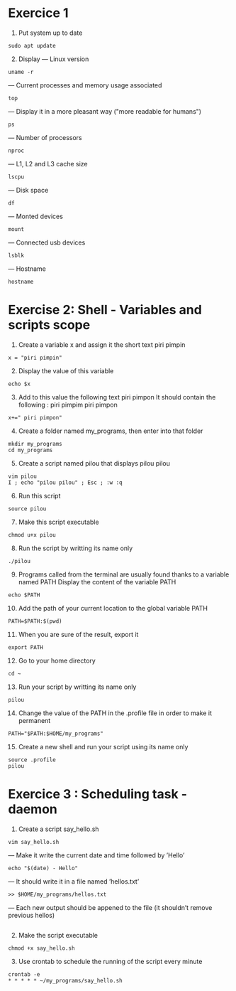# Exercice 1

1. Put system up to date
```
sudo apt update
```
2. Display
— Linux version
```
uname -r
```
— Current processes and memory usage associated
```
top
```
— Display it in a more pleasant way ("more readable for humans")
```
ps
```
— Number of processors
```
nproc
```
— L1, L2 and L3 cache size
```
lscpu
```
— Disk space
```
df
```
— Monted devices
```
mount
```
— Connected usb devices
```
lsblk
```
— Hostname
```
hostname
```

# Exercise 2: Shell - Variables and scripts scope

1. Create a variable x and assign it the short text piri pimpin
```
x = "piri pimpin"
```
2. Display the value of this variable
```
echo $x
```
3. Add to this value the following text piri pimpon
It should contain the following : piri pimpim piri pimpon
```
x+=" piri pimpon"
```
4. Create a folder named my_programs, then enter into that folder
```
mkdir my_programs
cd my_programs
```
5. Create a script named pilou that displays pilou pilou
```
vim pilou
I ; echo "pilou pilou" ; Esc ; :w :q
```
6. Run this script
```
source pilou
```
7. Make this script executable
```
chmod u+x pilou
```
8. Run the script by writting its name only
```
./pilou
```
9. Programs called from the terminal are usually found thanks to a variable
named PATH
Display the content of the variable PATH
```
echo $PATH
```
10. Add the path of your current location to the global variable PATH
```
PATH=$PATH:$(pwd)
```
11. When you are sure of the result, export it
```
export PATH
```
12. Go to your home directory
```
cd ~
```
13. Run your script by writting its name only
```
pilou
```
14. Change the value of the PATH in the .profile file in order to make it
permanent
```
PATH="$PATH:$HOME/my_programs"
```
15. Create a new shell and run your script using its name only
```
source .profile
pilou
```

# Exercice 3 : Scheduling task - daemon

1. Create a script say_hello.sh
```
vim say_hello.sh
```
— Make it write the current date and time followed by ’Hello’
```
echo "$(date) - Hello"
```
— It should write it in a file named ’hellos.txt’
```
>> $HOME/my_programs/hellos.txt
```
— Each new output should be appened to the file (it shouldn’t remove
previous hellos)
```
```
2. Make the script executable
```
chmod +x say_hello.sh
```
3. Use crontab to schedule the running of the script every minute
```
crontab -e
* * * * * ~/my_programs/say_hello.sh
```
